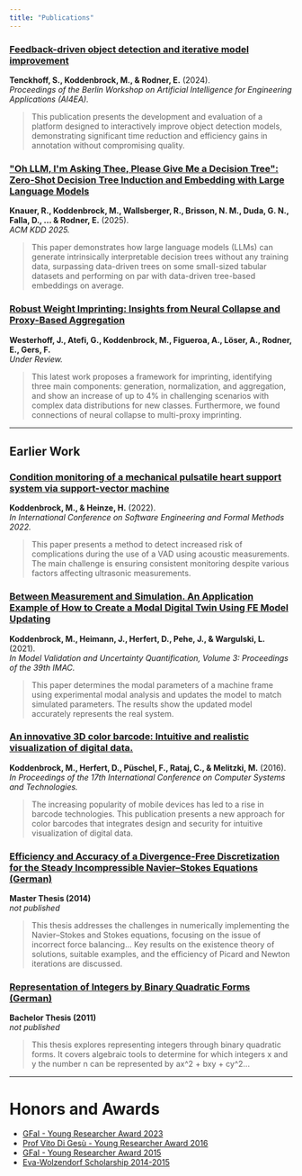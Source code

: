 ```yaml
---
title: "Publications"
---
```


### [Feedback-driven object detection and iterative model improvement](https://arxiv.org/abs/2411.19835)
**Tenckhoff, S., Koddenbrock, M., & Rodner, E.** (2024). <br>
*Proceedings of the Berlin Workshop on Artificial Intelligence for Engineering Applications (AI4EA).*
> This publication presents the development and evaluation of a platform designed to interactively improve object detection models, demonstrating significant time reduction and efficiency gains in annotation without compromising quality.

### ["Oh LLM, I'm Asking Thee, Please Give Me a Decision Tree": Zero-Shot Decision Tree Induction and Embedding with Large Language Models](https://dl.acm.org/doi/10.1145/3711896.3736818)
**Knauer, R., Koddenbrock, M., Wallsberger, R., Brisson, N. M., Duda, G. N., Falla, D., ... & Rodner, E.** (2025). <br>
*ACM KDD 2025.*
> This paper demonstrates how large language models (LLMs) can generate intrinsically interpretable decision trees without any training data, surpassing data-driven trees on some small-sized tabular datasets and performing on par with data-driven tree-based embeddings on average.

### [Robust Weight Imprinting: Insights from Neural Collapse and Proxy-Based Aggregation](https://arxiv.org/abs/2503.14572)
**Westerhoff, J., Atefi, G., Koddenbrock, M., Figueroa, A., Löser, A., Rodner, E., Gers, F.** <br>
*Under Review.*
> This latest work proposes a framework for imprinting, identifying three main components: generation, normalization, and aggregation, and show an increase of up to 4% in challenging scenarios with complex data distributions for new classes. Furthermore, we found connections of neural collapse to multi-proxy imprinting.

---

## Earlier Work

### [Condition monitoring of a mechanical pulsatile heart support system via support-vector machine](https://link.springer.com/chapter/10.1007/978-3-031-26236-4_6)
**Koddenbrock, M., & Heinze, H.** (2022). <br>
*In International Conference on Software Engineering and Formal Methods 2022.*
> This paper presents a method to detect increased risk of complications during the use of a VAD using acoustic measurements. The main challenge is ensuring consistent monitoring despite various factors affecting ultrasonic measurements.

### [Between Measurement and Simulation. An Application Example of How to Create a Modal Digital Twin Using FE Model Updating](https://link.springer.com/chapter/10.1007/978-3-030-77348-9_6)
**Koddenbrock, M., Heimann, J., Herfert, D., Pehe, J., & Wargulski, L.** (2021). <br>
*In Model Validation and Uncertainty Quantification, Volume 3: Proceedings of the 39th IMAC.*
> This paper determines the modal parameters of a machine frame using experimental modal analysis and updates the model to match simulated parameters. The results show the updated model accurately represents the real system.

### [An innovative 3D color barcode: Intuitive and realistic visualization of digital data.](https://dl.acm.org/doi/10.1145/2983468.2983486)
**Koddenbrock, M., Herfert, D., Püschel, F., Rataj, C., & Melitzki, M.** (2016). <br>
*In Proceedings of the 17th International Conference on Computer Systems and Technologies.*
> The increasing popularity of mobile devices has led to a rise in barcode technologies. This publication presents a new approach for color barcodes that integrates design and security for intuitive visualization of digital data.

### [Efficiency and Accuracy of a Divergence-Free Discretization for the Steady Incompressible Navier–Stokes Equations (German)](/pdf/Masterarbeit.pdf)
**Master Thesis (2014)** <br>
*not published*
> This thesis addresses the challenges in numerically implementing the Navier–Stokes and Stokes equations, focusing on the issue of incorrect force balancing... Key results on the existence theory of solutions, suitable examples, and the efficiency of Picard and Newton iterations are discussed.

### [Representation of Integers by Binary Quadratic Forms (German)](/pdf/Bachelorarbeit.pdf)
**Bachelor Thesis (2011)** <br>
*not published*
> This thesis explores representing integers through binary quadratic forms. It covers algebraic tools to determine for which integers x and y the number n can be represented by ax^2 + bxy + cy^2...

---

# Honors and Awards

- [GFaI - Young Researcher Award 2023](https://www.gfai.de/aktuelles/presse/news/artikel/gfai-kuehrt-nachwuchsforscher-2023)
- [Prof Vito Di Gesù - Young Researcher Award 2016](https://www.gfai.de/ueber-uns/profil/auszeichnungen)
- [GFaI - Young Researcher Award 2015](https://www.adlershof.de/news/verleihung-des-gfai-nachwuchspreises)
- [Eva-Wolzendorf Scholarship 2014-2015](https://www.fu-berlin.de/sites/frauenbeauftragte/gleichstellung/frauenfoerderung/eva-wolzendorf-stipendium/index.html)